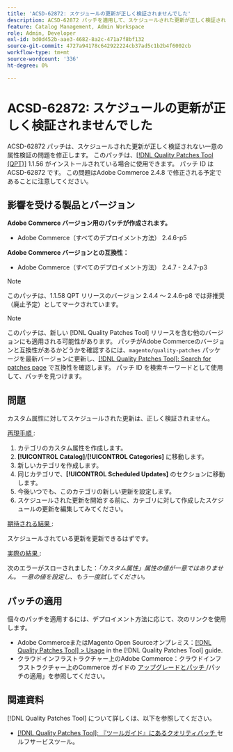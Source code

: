 ```yaml
---
title: 'ACSD-62872: スケジュールの更新が正しく検証されませんでした'
description: ACSD-62872 パッチを適用して、スケジュールされた更新が正しく検証されない一意の属性検証のAdobe Commerceの問題を修正してください。
feature: Catalog Management, Admin Workspace
role: Admin, Developer
exl-id: bd0d452b-aae3-4682-8a2c-471a7f8bf132
source-git-commit: 4727a94178c642922224cb37ad5c1b2b4f6002cb
workflow-type: tm+mt
source-wordcount: '336'
ht-degree: 0%

---
```


# ACSD-62872: スケジュールの更新が正しく検証されませんでした

ACSD-62872 パッチは、スケジュールされた更新が正しく検証されない一意の属性検証の問題を修正します。 このパッチは、[[!DNL Quality Patches Tool (QPT)]](/help/tools/quality-patches-tool/quality-patches-tool-to-self-serve-quality-patches.md) 1.1.56 がインストールされている場合に使用できます。 パッチ ID は ACSD-62872 です。 この問題はAdobe Commerce 2.4.8 で修正される予定であることに注意してください。

## 影響を受ける製品とバージョン

**Adobe Commerce バージョン用のパッチが作成されます。**

* Adobe Commerce（すべてのデプロイメント方法） 2.4.6-p5

**Adobe Commerce バージョンとの互換性：**

* Adobe Commerce（すべてのデプロイメント方法） 2.4.7 - 2.4.7-p3

>[!NOTE]
>
>このパッチは、1.1.58 QPT リリースのバージョン 2.4.4 ～ 2.4.6-p8 では非推奨（廃止予定）としてマークされています。

>[!NOTE]
>
>このパッチは、新しい [!DNL Quality Patches Tool] リリースを含む他のバージョンにも適用される可能性があります。 パッチがAdobe Commerceのバージョンと互換性があるかどうかを確認するには、`magento/quality-patches` パッケージを最新バージョンに更新し、[[!DNL Quality Patches Tool]: Search for patches page](https://experienceleague.adobe.com/tools/commerce-quality-patches/index.html?lang=ja) で互換性を確認します。 パッチ ID を検索キーワードとして使用して、パッチを見つけます。

## 問題

カスタム属性に対してスケジュールされた更新は、正しく検証されません。

<u> 再現手順 </u>:

1. カテゴリのカスタム属性を作成します。
1. **[!UICONTROL Catalog]**/**[!UICONTROL Categories]** に移動します。
1. 新しいカテゴリを作成します。
1. 同じカテゴリで、**[!UICONTROL Scheduled Updates]** のセクションに移動します。
1. 今後いつでも、このカテゴリの新しい更新を設定します。
1. スケジュールされた更新を開始する前に、カテゴリに対して作成したスケジュールの更新を編集してみてください。

<u> 期待される結果 </u>:

スケジュールされている更新を更新できるはずです。

<u> 実際の結果 </u>:

次のエラーがスローされました：*「カスタム属性」属性の値が一意ではありません。 一意の値を設定し、もう一度試してください。*

## パッチの適用

個々のパッチを適用するには、デプロイメント方法に応じて、次のリンクを使用します。

* Adobe CommerceまたはMagento Open Sourceオンプレミス：[[!DNL Quality Patches Tool] > Usage](/help/tools/quality-patches-tool/usage.md) in the [!DNL Quality Patches Tool] guide.
* クラウドインフラストラクチャー上のAdobe Commerce：クラウドインフラストラクチャー上のCommerce ガイドの [ アップグレードとパッチ ](https://experienceleague.adobe.com/ja/docs/commerce-cloud-service/user-guide/develop/upgrade/apply-patches)/パッチの適用」を参照してください。

## 関連資料

[!DNL Quality Patches Tool] について詳しくは、以下を参照してください。

* [[!DNL Quality Patches Tool]: 『ツールガイド』にあるクオリティパッチ ](/help/tools/quality-patches-tool/quality-patches-tool-to-self-serve-quality-patches.md) セルフサービスツール。
